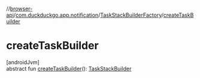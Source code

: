 //[browser-api](../../../index.md)/[com.duckduckgo.app.notification](../index.md)/[TaskStackBuilderFactory](index.md)/[createTaskBuilder](create-task-builder.md)

# createTaskBuilder

[androidJvm]\
abstract fun [createTaskBuilder](create-task-builder.md)(): [TaskStackBuilder](https://developer.android.com/reference/kotlin/android/app/TaskStackBuilder.html)
